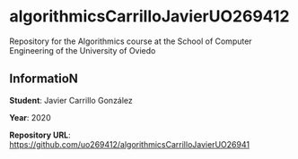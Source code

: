 # algorithmicsCarrilloJavierUO269412
Repository for the Algorithmics course at the School of Computer Engineering of the University of Oviedo

## InformatioN
**Student**: Javier Carrillo González

**Year**: 2020

**Repository URL**: https://github.com/uo269412/algorithmicsCarrilloJavierUO26941

